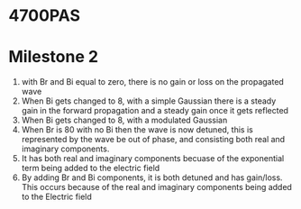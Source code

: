# 4700PAS


# Milestone 2
1. with Br and Bi equal to zero, there is no gain or loss on the propagated wave
2. When Bi gets changed to 8, with a simple Gaussian there is a steady gain in the forward propagation and a steady gain once it gets reflected 
2. When Bi gets changed to 8, with a modulated Gaussian 
3. When Br is 80 with no Bi then the wave is now detuned, this is represented by the wave be out of phase, and consisting both real and imaginary components.
3. It has both real and imaginary components becuase of the exponential term being added to the electric field
4. By adding Br and Bi components, it is both detuned and has gain/loss. This occurs because of the real and imaginary components being added to the Electric field